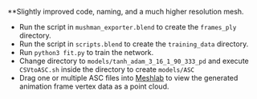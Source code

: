 **Slightly improved code, naming, and a much higher resolution mesh.

- Run the script in `mushman_exporter.blend` to create the `frames_ply` directory.
- Run the script in `scripts.blend` to create the `training_data` directory.
- Run `python3 fit.py` to train the network.
- Change directory to `models/tanh_adam_3_16_1_90_333_pd` and execute `CSVtoASC.sh` inside the directory to create `models/ASC`
- Drag one or multiple ASC files into [Meshlab](https://meshlab.net) to view the generated animation frame vertex data as a point cloud.
